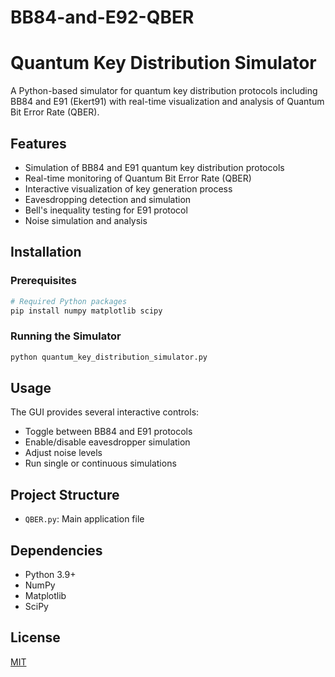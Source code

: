 # BB84-and-E92-QBER
# Quantum Key Distribution Simulator

A Python-based simulator for quantum key distribution protocols including BB84 and E91 (Ekert91) with real-time visualization and analysis of Quantum Bit Error Rate (QBER).

## Features

- Simulation of BB84 and E91 quantum key distribution protocols
- Real-time monitoring of Quantum Bit Error Rate (QBER)
- Interactive visualization of key generation process
- Eavesdropping detection and simulation
- Bell's inequality testing for E91 protocol
- Noise simulation and analysis

## Installation

### Prerequisites

```bash
# Required Python packages
pip install numpy matplotlib scipy
```

### Running the Simulator

```bash
python quantum_key_distribution_simulator.py
```

## Usage

The GUI provides several interactive controls:
- Toggle between BB84 and E91 protocols
- Enable/disable eavesdropper simulation
- Adjust noise levels
- Run single or continuous simulations

## Project Structure

- `QBER.py`: Main application file

## Dependencies

- Python 3.9+
- NumPy
- Matplotlib
- SciPy

## License

[MIT](https://choosealicense.com/licenses/mit/)
